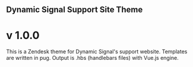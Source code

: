 ## Dynamic Signal Support Site Theme
# v 1.0.0

This is a Zendesk theme for Dynamic Signal's support website. Templates are written in pug. Output is .hbs (handlebars files) with Vue.js engine.
